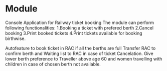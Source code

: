 # Module
Console Application for Railway ticket booking
The module can perform following functionalities:
1.Booking a ticket with prefered berth
2.Cancel booking
3.Print booked tickets
4.Print tickets available for booking birthwise.

Autofeature to 
book ticket in RAC if all the berths are full
Transfer RAC to confirm berth and Waiting list to RAC in case of ticket Cancelation.
Give lower berth preference to Traveller above age 60 and women travelling with children in case of chosen berth not available.
